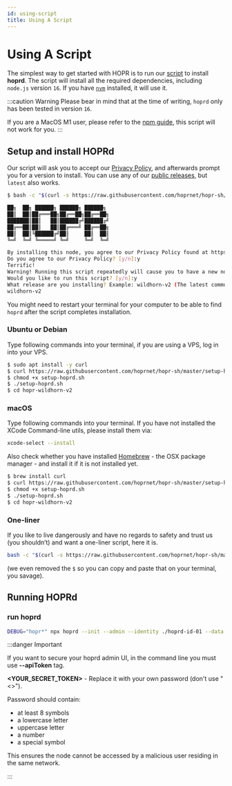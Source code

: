 ```yaml
---
id: using-script
title: Using A Script
---
```


# Using A Script

The simplest way to get started with HOPR is to run our [script](https://github.com/hoprnet/hopr-sh) to install **hoprd**. The script will install all the required dependencies, including `node.js` version `16`. If you have [`nvm`](https://github.com/nvm-sh/nvm) installed, it will use it.

:::caution Warning
Please bear in mind that at the time of writing, `hoprd` only has been tested in version `16`.

If you are a MacOS M1 user, please refer to the [npm guide](using-npm), this script will not work for you.
:::

## Setup and install HOPRd

Our script will ask you to accept our [Privacy Policy](https://hoprnet.org/privacy-policy), and afterwards prompt you for a version to install. You can use any of our [public releases](https://www.npmjs.com/package/@hoprnet/hoprd), but `latest` also works.

```bash
$ bash -c "$(curl -s https://raw.githubusercontent.com/hoprnet/hopr-sh/master/setup-hoprd.sh)"

██╗  ██╗ ██████╗ ██████╗ ██████╗
██║  ██║██╔═══██╗██╔══██╗██╔══██╗
███████║██║   ██║██████╔╝██████╔╝
██╔══██║██║   ██║██╔═══╝ ██╔══██╗
██║  ██║╚██████╔╝██║     ██║  ██║
╚═╝  ╚═╝ ╚═════╝ ╚═╝     ╚═╝  ╚═╝

By installing this node, you agree to our Privacy Policy found at https://hoprnet.org/privacy-policy
Do you agree to our Privacy Policy? [y/n]:y
Terrific!
Warning! Running this script repeatedly will cause you to have a new node address each time.
Would you like to run this script? [y/n]:y
What release are you installing? Example: wildhorn-v2 (The latest community release version you will find on the docs page)
wildhorn-v2
```

You might need to restart your terminal for your computer to be able to find `hoprd` after the script completes installation.

### Ubuntu or Debian

Type following commands into your terminal, if you are using a VPS, log in into your VPS.

```bash
$ sudo apt install -y curl
$ curl https://raw.githubusercontent.com/hoprnet/hopr-sh/master/setup-hoprd.sh --output setup-hoprd.sh
$ chmod +x setup-hoprd.sh
$ ./setup-hoprd.sh
$ cd hopr-wildhorn-v2
```

### macOS

Type following commands into your terminal. If you have not installed the XCode Command-line utils, please install them via:

```bash
xcode-select --install
```

Also check whether you have installed [Homebrew](https://brew.sh/) - the OSX package manager - and install it if it is not installed yet.

```bash
$ brew install curl
$ curl https://raw.githubusercontent.com/hoprnet/hopr-sh/master/setup-hoprd-macos.sh --output setup-hoprd.sh
$ chmod +x setup-hoprd.sh
$ ./setup-hoprd.sh
$ cd hopr-wildhorn-v2
```

### One-liner

If you like to live dangerously and have no regards to safety and trust us (you shouldn’t) and want a one-liner script, here it is.

```bash
bash -c "$(curl -s https://raw.githubusercontent.com/hoprnet/hopr-sh/master/setup-hoprd.sh)"
```

(we even removed the `$` so you can copy and paste that on your terminal, you savage).

## Running HOPRd

### run hoprd

```bash
DEBUG="hopr*" npx hoprd --init --admin --identity ./hoprd-id-01 --data ./hoprd-db-01 --password='hopr-01' --apiToken='<YOUR_SECRET_TOKEN>'
```

:::danger Important

If you want to secure your hoprd admin UI, in the command line you must use **--apiToken** tag.

**<YOUR_SECRET_TOKEN\>** - Replace it with your own password (don't use "<\>").

Password should contain:

- at least 8 symbols
- a lowercase letter
- uppercase letter
- a number
- a special symbol

This ensures the node cannot be accessed by a malicious user residing in the same network.

:::
